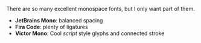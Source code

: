 There are so many excellent monospace fonts, but I only want part of them.
- **JetBrains Mono**: balanced spacing
- **Fira Code**: plenty of ligatures
- **Victor Mono**: Cool *script* style glyphs and connected stroke
